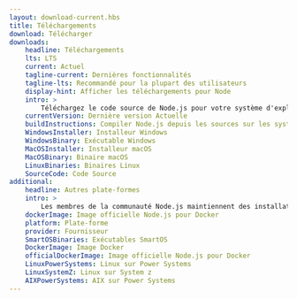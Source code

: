 ```yaml
---
layout: download-current.hbs
title: Téléchargements
download: Télécharger
downloads:
    headline: Téléchargements
    lts: LTS
    current: Actuel
    tagline-current: Dernières fonctionnalités
    tagline-lts: Recommandé pour la plupart des utilisateurs
    display-hint: Afficher les téléchargements pour Node
    intro: >
        Téléchargez le code source de Node.js pour votre système d'exploitation et commencez à développer dès aujourd'hui.
    currentVersion: Dernière version Actuelle
    buildInstructions: Compiler Node.js depuis les sources sur les systèmes d'exploitation maintenus
    WindowsInstaller: Installeur Windows
    WindowsBinary: Exécutable Windows
    MacOSInstaller: Installeur macOS
    MacOSBinary: Binaire macOS
    LinuxBinaries: Binaires Linux
    SourceCode: Code Source
additional:
    headline: Autres plate-formes
    intro: >
        Les membres de la communauté Node.js maintiennent des installateurs de Node.js pour d'autres plate-formes. Veuillez noter que ces téléchargements ne sont pas maintenus par l'équipe principale de Node.js et n'offrent pas forcément le même niveau de support que les téléchargements officiels.
    dockerImage: Image officielle Node.js pour Docker
    platform: Plate-forme
    provider: Fournisseur
    SmartOSBinaries: Exécutables SmartOS
    DockerImage: Image Docker
    officialDockerImage: Image officielle Node.js pour Docker
    LinuxPowerSystems: Linux sur Power Systems
    LinuxSystemZ: Linux sur System z
    AIXPowerSystems: AIX sur Power Systems
---
```

